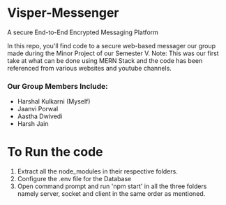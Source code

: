 # Visper-Messenger
 A secure End-to-End Encrypted Messaging Platform

In this repo, you'll find code to a secure web-based messager our group made during the Minor Project of our Semester V.
Note: This was our first take at what can be done using MERN Stack and the code has been referenced from various websites and youtube channels.

### Our Group Members Include:
* Harshal Kulkarni (Myself)
* Jaanvi Porwal
* Aastha Dwivedi
* Harsh Jain


# To Run the code
1. Extract all the node_modules in their respective folders.
2. Configure the .env file for the Database
3. Open command prompt and run 'npm start' in all the three folders namely server, socket and client in the same order as mentioned.
